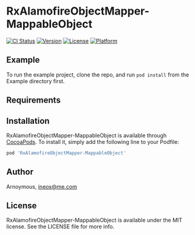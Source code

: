 # RxAlamofireObjectMapper-MappableObject

[![CI Status](http://img.shields.io/travis/Arnoymous/RxAlamofireObjectMapper-MappableObject.svg?style=flat)](https://travis-ci.org/Arnoymous/RxAlamofireObjectMapper-MappableObject)
[![Version](https://img.shields.io/cocoapods/v/RxAlamofireObjectMapper-MappableObject.svg?style=flat)](http://cocoapods.org/pods/RxAlamofireObjectMapper-MappableObject)
[![License](https://img.shields.io/cocoapods/l/RxAlamofireObjectMapper-MappableObject.svg?style=flat)](http://cocoapods.org/pods/RxAlamofireObjectMapper-MappableObject)
[![Platform](https://img.shields.io/cocoapods/p/RxAlamofireObjectMapper-MappableObject.svg?style=flat)](http://cocoapods.org/pods/RxAlamofireObjectMapper-MappableObject)

## Example

To run the example project, clone the repo, and run `pod install` from the Example directory first.

## Requirements

## Installation

RxAlamofireObjectMapper-MappableObject is available through [CocoaPods](http://cocoapods.org). To install
it, simply add the following line to your Podfile:

```ruby
pod 'RxAlamofireObjectMapper-MappableObject'
```

## Author

Arnoymous, ineox@me.com

## License

RxAlamofireObjectMapper-MappableObject is available under the MIT license. See the LICENSE file for more info.
